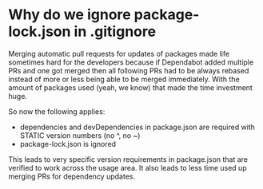 # Why do we ignore package-lock.json in .gitignore

Merging automatic pull requests for updates of packages made life sometimes hard for the developers because if Dependabot added multiple PRs and one got merged then all following PRs had to be always rebased instead of more or less being able to be merged immediately. With the amount of packages used (yeah, we know) that made the time investment huge.

So now the following applies:

- dependencies and devDependencies in package.json are required with STATIC version numbers (no ^, no ~)
- package-lock.json is ignored

This leads to very specific version requirements in package.json that are verified to work across the usage area. It also leads to less time used up merging PRs for dependency updates. 
